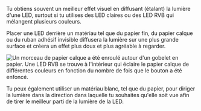 Tu obtiens souvent un meilleur effet visuel en diffusant (étalant) la lumière d'une LED, surtout si tu utilises des LED claires ou des LED RVB qui mélangent plusieurs couleurs.

Placer une LED derrière un matériau tel que du papier fin, du papier calque ou du ruban adhésif invisible diffusera la lumière sur une plus grande surface et créera un effet plus doux et plus agréable à regarder.

![Un morceau de papier calque a été enroulé autour d'un gobelet en papier. Une LED RVB se trouve à l'intérieur qui éclaire le papier calque de différentes couleurs en fonction du nombre de fois que le bouton a été enfoncé.](images/mood-lamp.gif)

Tu peux également utiliser un matériau blanc, tel que du papier, pour diriger la lumière dans la direction dans laquelle tu souhaites qu'elle soit vue afin de tirer le meilleur parti de la lumière de la LED. 